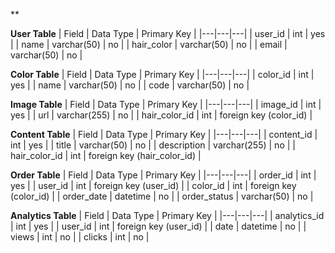 **

**User Table**
| Field | Data Type | Primary Key |
|---|---|---|
| user_id | int | yes |
| name | varchar(50) | no |
| hair_color | varchar(50) | no |
| email | varchar(50) | no |

**Color Table**
| Field | Data Type | Primary Key |
|---|---|---|
| color_id | int | yes |
| name | varchar(50) | no |
| code | varchar(50) | no |

**Image Table**
| Field | Data Type | Primary Key |
|---|---|---|
| image_id | int | yes |
| url | varchar(255) | no |
| hair_color_id | int | foreign key (color_id) |

**Content Table**
| Field | Data Type | Primary Key |
|---|---|---|
| content_id | int | yes |
| title | varchar(50) | no |
| description | varchar(255) | no |
| hair_color_id | int | foreign key (hair_color_id) |

**Order Table**
| Field | Data Type | Primary Key |
|---|---|---|
| order_id | int | yes |
| user_id | int | foreign key (user_id) |
| color_id | int | foreign key (color_id) |
| order_date | datetime | no |
| order_status | varchar(50) | no |

**Analytics Table**
| Field | Data Type | Primary Key |
|---|---|---|
| analytics_id | int | yes |
| user_id | int | foreign key (user_id) |
| date | datetime | no |
| views | int | no |
| clicks | int | no |